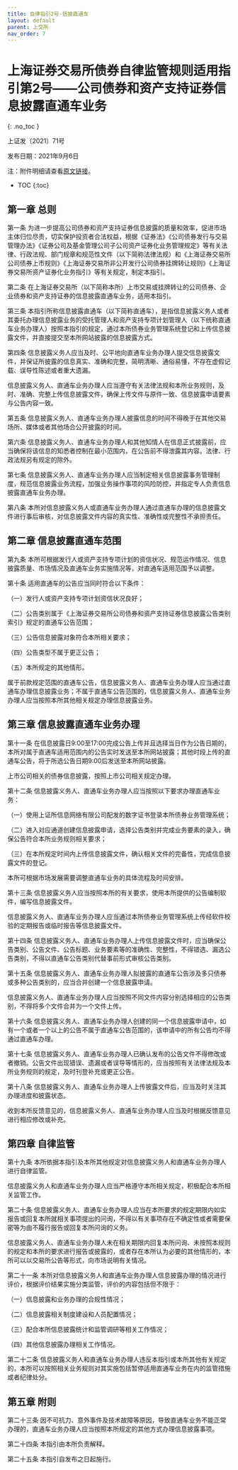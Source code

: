 ```yaml
---
title: 自律指引2号-信披直通车
layout: default
parent: 上交所
nav_order: 7
---
```


# 上海证券交易所债券自律监管规则适用指引第2号——公司债券和资产支持证券信息披露直通车业务
{: .no_toc }

上证发〔2021〕71号

发布日期：2021年9月6日

注：附件明细请查看[原文链接](https://www.sse.com.cn/lawandrules/sselawsrules/bond/listing/assets/c/c_20220422_5701320.shtml)。

- TOC
{:toc}

## 第一章 总则

第一条 为进一步提高公司债券和资产支持证券信息披露的质量和效率，促进市场主体归位尽责，切实保护投资者合法权益，根据《证券法》《公司债券发行与交易管理办法》《证券公司及基金管理公司子公司资产证券化业务管理规定》等有关法律、行政法规、部门规章和规范性文件（以下简称法律法规）和《上海证券交易所公司债券上市规则》《上海证券交易所非公开发行公司债券挂牌转让规则》《上海证券交易所资产证券化业务指引》等有关规定，制定本指引。

第二条 在上海证券交易所（以下简称本所）上市交易或挂牌转让的公司债券、企业债券和资产支持证券的信息披露直通车业务，适用本指引。

第三条 本指引所称信息披露直通车（以下简称直通车），是指信息披露义务人或者其委托办理信息披露业务的受托管理人和资产支持专项计划管理人（以下统称直通车业务办理人）按照本指引的规定，通过本所债券业务管理系统登记和上传信息披露文件，并直接提交至本所网站披露的信息披露方式。

第四条 信息披露义务人应当及时、公平地向直通车业务办理人提交信息披露文件，并保证所披露的信息真实、准确和完整，简明清晰、通俗易懂，不存在虚假记载、误导性陈述或者重大遗漏。

信息披露义务人、直通车业务办理人应当遵守有关法律法规和本所业务规则，及时、准确、完整上传信息披露文件，确保上传文件与原件一致、信息披露申请要素与公告内容一致。

第五条 信息披露义务人、直通车业务办理人披露信息的时间不得晚于在其他交易场所、媒体或者其他场合公开披露的时间。

第六条 信息披露义务人、直通车业务办理人和其他知情人在信息正式披露前，应当确保将该信息的知悉者控制在最小范围内，在公告前不得泄露其内容。法律、行政法规另有规定的除外。

第七条 信息披露义务人、直通车业务办理人应当制定相关信息披露事务管理制度，规范信息披露业务流程，加强业务操作事项的风险防控，并指定专人负责信息披露直通车业务办理。

第八条 本所对信息披露义务人或直通车业务办理人通过直通车办理的信息披露文件进行事后审核，对信息披露文件内容的真实性、准确性或完整性不承担责任。

## 第二章 信息披露直通车范围

第九条 本所可根据发行人或资产支持专项计划的资信状况、规范运作情况、信息披露质量、市场情况及直通车业务实施情况等，对直通车适用范围予以调整。

第十条 适用直通车的公告应当同时符合以下条件：

（一）发行人或资产支持专项计划资信状况良好；

（二）公告类别属于《上海证券交易所公司债券和资产支持证券信息披露公告类别索引》规定的直通车公告范围；

（三）公告信息披露对象符合本所相关要求；

（四）公告类型不属于更正公告；

（五）本所规定的其他情形。

属于前款规定范围的直通车公告，信息披露义务人、直通车业务办理人应当通过直通车办理信息披露业务；不属于直通车公告范围的，信息披露义务人、直通车业务办理人应当按照本所其他相关规定办理信息披露业务。

## 第三章 信息披露直通车业务办理

第十一条 在信息披露日9:00至17:00完成公告上传并且选择当日作为公告日期的，本所对属于直通车适用范围内的公告实时发送至本所网站披露；其他时段上传的直通车公告，将于所选公告日期9:00后发送至本所网站披露。

上市公司相关的债券信息披露，按照上市公司相关规定办理。

第十二条 信息披露义务人、直通车业务办理人应当按照以下要求办理直通车业务：

（一）使用上证所信息网络有限公司配发的数字证书登录本所债券业务管理系统；

（二）进入对应通道创建信息披露申请，选择公告类别并完成业务要素的录入，确保公告符合本所业务规则相关要求；

（三）在本所规定时间内上传信息披露文件，确认相关文件的完备性，完成信息披露文件的登记。

本所可根据市场发展需要调整直通车业务的具体流程及时间安排。

第十三条 信息披露义务人应当按照本所的有关要求，使用本所提供的公告编制软件，编写信息披露文件。

信息披露义务人、直通车业务办理人应当通过本所债券业务管理系统上传经软件校验的定期报告或临时报告等信息披露文件。

第十四条 信息披露义务人、直通车业务办理人上传信息披露文件时，应当确保公告类别、公告文件、公告标题、业务要素等的准确性、完整性，不得错选、漏选公告类别，不得以直通车公告类别代替事前形式审核公告类别。

第十五条 信息披露义务人、直通车业务办理人拟披露的直通车公告涉及多只债券或多种公告类别的，应当合并创建一个信息披露申请。

信息披露义务人、直通车业务办理人应当按照不同文件内容分别选择相应的公告类别，不得将多个文件合并为一个文件上传。

第十六条 信息披露义务人、直通车业务办理人创建的同一个信息披露申请中，如有一个或者一个以上的公告不属于直通车公告范围的，该申请中的所有公告均不得通过直通车办理。

第十七条 信息披露义务人、直通车业务办理人已确认发布的公告文件不得修改或者撤销。公告文件出现错误、遗漏或者误导等情形的，应当按照有关法律法规及本所业务规则的规定，及时刊登补充或更正公告。

第十八条 信息披露义务人、直通车业务办理人上传披露文件后，应当及时关注其办理进度和披露状态。

收到本所反馈意见的，信息披露义务人、直通车业务办理人应当及时根据反馈意见进行相应修改或补充。

## 第四章 自律监管

第十九条 本所依据本指引及本所其他规定对信息披露义务人和直通车业务办理人进行自律监管。

信息披露义务人和直通车业务办理人应当严格遵守本所相关规定，积极配合本所相关监管工作。

第二十条 信息披露义务人、直通车业务办理人应当在本所要求的规定期限内如实报告或回复本所就相关事项提出的问询，不得以有关事项存在不确定性或者需要保密等为由不履行报告或回复本所问询的义务。

信息披露义务人、直通车业务办理人未在相关期限内回复本所问询、未按照本规则的规定和本所的要求进行报告或披露的，或者存在本所认为必要的其他情形的，本所可以以交易所公告等形式，向市场说明有关情况。

第二十一条 本所对信息披露义务人和直通车业务办理人信息披露办理的情况进行评价，根据评价结果实施分类监管，评价的内容包括但不限于：

（一）信息披露和业务办理的合规性情况；

（二）信息披露相关制度建设和人员配置情况；

（三）配合本所信息披露统计和监管调研等相关工作情况；

（四）其他信息披露办理相关工作情况。

第二十二条 信息披露义务人和直通车业务办理人违反本指引或本所其他有关规定的，本所可以按照相关业务规则对其实施包括暂停适用直通车业务在内的监管措施或者纪律处分。

## 第五章 附则

第二十三条 因不可抗力、意外事件及技术故障等原因，导致直通车业务不能正常办理的，直通车业务办理人应当按照本所规定的其他方式办理信息披露事项。

第二十四条 本指引由本所负责解释。

第二十五条 本指引自发布之日起施行。

